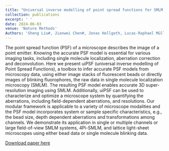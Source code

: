 ```yaml
---
title: "Universal inverse modelling of point spread functions for SMLM localization and microscope characterization"
collection: publications
excerpt: ' '
date: 2024-06-03
venue: 'Nature Methods'
Authors: 'Sheng Liu#, Jianwei Chen#, Jonas Hellgoth, Lucas-Raphael Müller, Boris Ferdman, Christian Karras, Dafei Xiao, Keith A. Lidke, Rainer Heintzmann, Yoav Shechtman, Yiming Li*, Jonas Ries*(2024). &quot;Universal inverse modelling of point spread functions for SMLM localization and microscope characterization &quot; <i>Nature Methods</i>.'
---
```

The point spread function (PSF) of a microscope describes the image of a point emitter. Knowing the accurate PSF model is essential for various imaging tasks, including single molecule localization, aberration correction and deconvolution. Here we present uiPSF (universal inverse modelling of Point Spread Functions), a toolbox to infer accurate PSF models from microscopy data, using either image stacks of fluorescent beads or directly images of blinking fluorophores, the raw data in single molecule localization microscopy (SMLM). The resulting PSF model enables accurate 3D super-resolution imaging using SMLM. Additionally, uiPSF can be used to characterize and optimize a microscope system by quantifying the aberrations, including field-dependent aberrations, and resolutions. Our modular framework is applicable to a variety of microscope modalities and the PSF model incorporates system or sample specific characteristics, e.g., the bead size, depth dependent aberrations and transformations among channels. We demonstrate its application in single or multiple channels or large field-of-view SMLM systems, 4Pi-SMLM, and lattice light-sheet microscopes using either bead data or single molecule blinking data.

[Download paper here](http://dx.doi.org/10.1038/s41592-024-02282-x)
